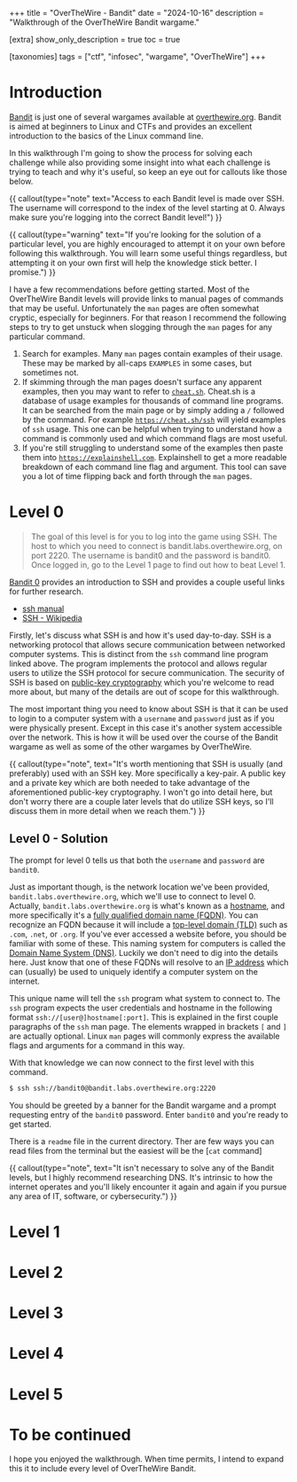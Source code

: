 +++
title = "OverTheWire - Bandit"
date = "2024-10-16"
description = "Walkthrough of the OverTheWire Bandit wargame."

[extra]
show_only_description = true
toc = true

[taxonomies]
tags = ["ctf", "infosec", "wargame", "OverTheWire"]
+++

# Introduction
[Bandit](https://overthewire.org/wargames/bandit/) is just one of several
wargames available at [overthewire.org](https://overthewire.org/). Bandit is
aimed at beginners to Linux and CTFs and provides an excellent introduction to
the basics of the Linux command line.

In this walkthrough I'm going to show the process for solving each challenge
while also providing some insight into what each challenge is trying to teach
and why it's useful, so keep an eye out for callouts like those below.

{{ callout(type="note" text="Access to each Bandit level is made over SSH. The
username will correspond to the index of the level starting at 0. Always make
sure you're logging into the correct Bandit level!") }}

{{ callout(type="warning" text="If you're looking for the solution of a
particular level, you are highly encouraged to attempt it on your own before
following this walkthrough. You will learn some useful things regardless, but
attempting it on your own first will help the knowledge stick better. I
promise.") }}

I have a few recommendations before getting started. Most of the OverTheWire
Bandit levels will provide links to manual pages of commands that may be
useful. Unfortunately the `man` pages are often somewhat cryptic, especially
for beginners. For that reason I recommend the following steps to try to get
unstuck when slogging through the `man` pages for any particular command.

1. Search for examples. Many `man` pages contain examples of their usage. These
   may be marked by all-caps `EXAMPLES` in some cases, but sometimes not.
2. If skimming through the man pages doesn't surface any apparent examples,
   then you may want to refer to [`cheat.sh`](https://cheat.sh). Cheat.sh is a
database of usage examples for thousands of command line programs. It can be
searched from the main page or by simply adding a `/` followed by the command.
For example [`https://cheat.sh/ssh`](https://cheat.sh/ssh) will yield examples
of `ssh` usage. This one can be helpful when trying to understand how a command
is commonly used and which command flags are most useful.
3. If you're still struggling to understand some of the examples then paste
   them into [`https://explainshell.com`](https://explainshell.com).
Explainshell to get a more readable breakdown of each command line flag and
argument. This tool can save you a lot of time flipping back and forth through
the `man` pages.

# Level 0
> The goal of this level is for you to log into the game using SSH. The host to
> which you need to connect is bandit.labs.overthewire.org, on port 2220. The
> username is bandit0 and the password is bandit0. Once logged in, go to the
> Level 1 page to find out how to beat Level 1.

[Bandit 0](https://overthewire.org/wargames/bandit/bandit0.html) provides an
introduction to SSH and provides a couple useful links for further research.
- [ssh manual](https://manpages.ubuntu.com/manpages/noble/man1/ssh.1.html)
- [SSH - Wikipedia](https://en.wikipedia.org/wiki/Secure_Shell)

Firstly, let's discuss what SSH is and how it's used day-to-day. SSH is a
networking protocol that allows secure communication between networked computer
systems. This is distinct from the `ssh` command line program linked above. The
program implements the protocol and allows regular users to utilize the SSH
protocol for secure communication. The security of SSH is based on [public-key
cryptography](https://en.wikipedia.org/wiki/Public-key_cryptography) which
you're welcome to read more about, but many of the details are out of scope for
this walkthrough.

The most important thing you need to know about SSH is that it can be used to
login to a computer system with a `username` and `password` just as if you were
physically present. Except in this case it's another system accessible over the
network. This is how it will be used over the course of the Bandit wargame as
well as some of the other wargames by OverTheWire.

{{ callout(type="note", text="It's worth mentioning that SSH is usually (and
preferably) used with an SSH key. More specifically a key-pair. A public key
and a private key which are both needed to take advantage of the aforementioned
public-key cryptography. I won't go into detail here, but don't worry there are
a couple later levels that do utilize SSH keys, so I'll discuss them in more
detail when we reach them.") }}

## Level 0 - Solution

The prompt for level 0 tells us that both the `username` and `password` are
`bandit0`. 

Just as important though, is the network location we've been
provided, `bandit.labs.overthewire.org`, which we'll use to connect to level 0.
Actually, `bandit.labs.overthewire.org` is what's known as a
[hostname](https://en.wikipedia.org/wiki/Hostname), and more specifically it's
a [fully qualified domain name
(FQDN)](https://en.wikipedia.org/wiki/Fully_qualified_domain_name). You can
recognize an FQDN because it will include a [top-level domain
(TLD)](https://en.wikipedia.org/wiki/Top-level_domain) such as `.com`, `.net`,
or `.org`. If you've ever accessed a website before, you should be familiar
with some of these. This naming system for computers is called the [Domain Name
System (DNS)](https://en.wikipedia.org/wiki/Domain_Name_System). Luckily we
don't need to dig into the details here. Just know that one of these FQDNs will
resolve to an [IP address](https://en.wikipedia.org/wiki/IP_address) which can
(usually) be used to uniquely identify a computer system on the internet.

This unique name will tell the `ssh` program what system to connect to. The
`ssh` program expects the user credentials and hostname in the following format
`ssh://[user@]hostname[:port]`. This is explained in the first couple
paragraphs of the `ssh` man page. The elements wrapped in brackets `[` and `]`
are actually optional. Linux `man` pages will commonly express the available
flags and arguments for a command in this way.

With that knowledge we can now connect to the first level with this command.
```bash
$ ssh ssh://bandit0@bandit.labs.overthewire.org:2220
```

You should be greeted by a banner for the Bandit wargame and a prompt
requesting entry of the `bandit0` password. Enter `bandit0` and you're ready to
get started.

There is a `readme` file in the current directory. Ther are few ways you can read files from the terminal but the easiest will be the [`cat` command]

{{ callout(type="note", text="It isn't necessary to solve any of the Bandit
levels, but I highly recommend researching DNS. It's intrinsic to how the
internet operates and you'll likely encounter it again and again if you pursue
any area of IT, software, or cybersecurity.") }}


# Level 1
# Level 2
# Level 3
# Level 4
# Level 5


# To be continued
I hope you enjoyed the walkthrough. When time permits, I intend to expand this
it to include every level of OverTheWire Bandit.
